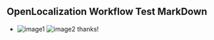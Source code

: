 ## OpenLocalization Workflow Test MarkDown
* ![image1](.\180e5d00-670c-4a9e-8482-7b3d3b0fad50.PNG)   ![image2](.\99e95b9f-cecb-4f31-b7bd-543356885285.png) 
thanks!